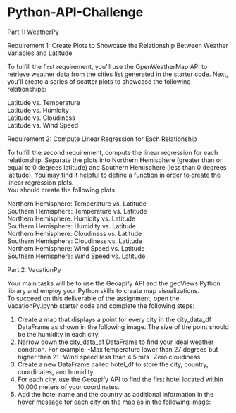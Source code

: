 # Python-API-Challenge

Part 1: WeatherPy 

Requirement 1: Create Plots to Showcase the Relationship Between Weather Variables and Latitude

To fulfill the first requirement, you'll use the OpenWeatherMap API to retrieve weather data from the cities list generated in the starter code. Next, you'll create a series of scatter plots to showcase the following relationships:

Latitude vs. Temperature \
Latitude vs. Humidity \
Latitude vs. Cloudiness \
Latitude vs. Wind Speed 

Requirement 2: Compute Linear Regression for Each Relationship

To fulfill the second requirement, compute the linear regression for each relationship. Separate the plots into Northern Hemisphere (greater than or equal to 0 degrees latitude) and Southern Hemisphere (less than 0 degrees latitude). You may find it helpful to define a function in order to create the linear regression plots. \
You should create the following plots:

Northern Hemisphere: Temperature vs. Latitude \
Southern Hemisphere: Temperature vs. Latitude \
Northern Hemisphere: Humidity vs. Latitude \
Southern Hemisphere: Humidity vs. Latitude \
Northern Hemisphere: Cloudiness vs. Latitude \
Southern Hemisphere: Cloudiness vs. Latitude \
Northern Hemisphere: Wind Speed vs. Latitude \
Southern Hemisphere: Wind Speed vs. Latitude


Part 2: VacationPy

Your main tasks will be to use the Geoapify API and the geoViews Python library and employ your Python skills to create map visualizations. \
To succeed on this deliverable of the assignment, open the VacationPy.ipynb starter code and complete the following steps:

1. Create a map that displays a point for every city in the city_data_df DataFrame as shown in the following image. The size of the point should be the humidity in each city.
2. Narrow down the city_data_df DataFrame to find your ideal weather condition. For example:
  -Max temperature lower than 27 degrees but higher than 21
  -Wind speed less than 4.5 m/s
  -Zero cloudiness
3. Create a new DataFrame called hotel_df to store the city, country, coordinates, and humidity.
4. For each city, use the Geoapify API to find the first hotel located within 10,000 meters of your coordinates.
5. Add the hotel name and the country as additional information in the hover message for each city on the map as in the following image:
